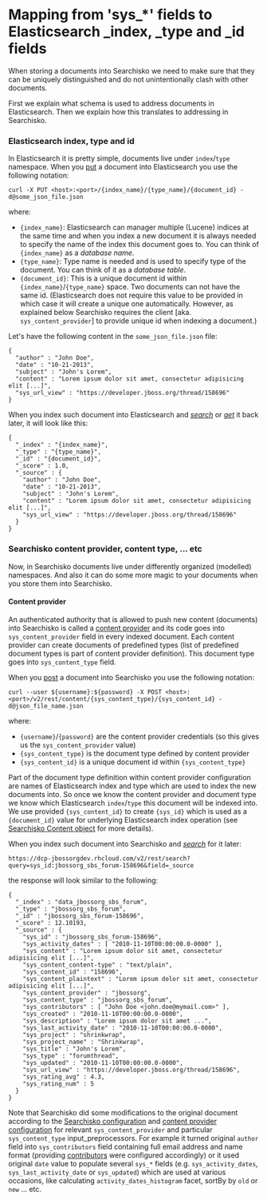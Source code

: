 # Mapping from 'sys_*' fields to Elasticsearch \_index, \_type and \_id fields

When storing a documents into Searchisko we need to make sure that they can be uniquely distinguished and do not
unintentionally clash with other documents.

First we explain what schema is used to address documents in Elasticsearch. Then we explain how this translates to addressing in Searchisko.

### Elasticsearch index, type and id

In Elasticsearch it is pretty simple, documents live under `index`/`type` namespace.
When you [put](http://www.elasticsearch.org/guide/en/elasticsearch/reference/0.90/docs-index_.html) a document into
Elasticsearch you use the following notation:

```
curl -X PUT <host>:<port>/{index_name}/{type_name}/{document_id} -d@some_json_file.json
```

where:

- `{index_name}`: Elasticsearch can manager multiple (Lucene) indices at the same time and when you index a new document it is always needed to specify the name of the index this document goes to. You can think of `{index_name}` as a *database name*.
- `{type_name}`: Type name is needed and is used to specify type of the document. You can think of it as a *database table*.
- `{document_id}`: This is a unique document id within `{index_name}`/`{type_name}` space. Two documents can not have the same id. (Elasticsearch does not require this value
to be provided in which case it will create a unique one automatically. However, as explained below Searchisko
requires the client [aka. `sys_content_provider`] to provide unique id when indexing a document.)

Let's have the following content in the `some_json_file.json` file:

```
{
  "author" : "John Doe",
  "date" : "10-21-2013",
  "subject" : "John's Lorem",
  "content" : "Lorem ipsum dolor sit amet, consectetur adipisicing elit [...]",
  "sys_url_view" : "https://developer.jboss.org/thread/158696"
}
```

When you index such document into Elasticsearch and [_search_](http://www.elasticsearch.org/guide/en/elasticsearch/reference/0.90/search.html) or [_get_](http://www.elasticsearch.org/guide/en/elasticsearch/reference/0.90/docs-get.html) it back later, it will look like this:

```
{
  "_index" : "{index_name}",
  "_type" : "{type_name}",
  "_id" : "{document_id}",
  "_score" : 1.0,
  "_source" : {
    "author" : "John Doe",
    "date" : "10-21-2013",
    "subject" : "John's Lorem",
    "content" : "Lorem ipsum dolor sit amet, consectetur adipisicing elit [...]",
    "sys_url_view" : "https://developer.jboss.org/thread/158696"
  }
}
```

### Searchisko content provider, content type, ... etc

Now, in Searchisko documents live under differently organized (modelled) namespaces. And also it can do some more magic to your documents when you store them into Searchisko.

#### Content provider

An authenticated authority that is allowed to push new content (documents) into Searchisko is called a [content provider](management/content_provider.md) and its code goes into `sys_content_provider` field in every indexed document.
Each content provider can create documents of predefined types (list of predefined document types is part of content provider definition). This document type goes into `sys_content_type` field.

When you [post](http://docs.jbossorg.apiary.io/#post-%2Fv2%2Frest%2Fcontent%2F%7Bsys_content_type%7D%2F%7Bsys_content_id%7D)
a document into Searchisko you use the following notation:

```
curl --user ${username}:${password} -X POST <host>:<port>/v2/rest/content/{sys_content_type}/{sys_content_id} -d@json_file_name.json
```
where:

- `{username}`/`{password}` are the content provider credentials (so this gives us the  `sys_content_provider` value)
- `{sys_content_type}` is the document type defined by content provider
- `{sys_content_id}` is a unique document id within `{sys_content_type}`

Part of the document type definition within content provider configuration are names of Elasticsearch index and type which are used to index the new documents into. So once we know the content provider and document type we know which Elasticsearch `index`/`type` this document will be indexed into. We use provided `{sys_content_id}` to create `{sys_id}` which is used as a `{document_id}` value for underlying Elasticsearch index operation (see [Searchisko Content object](dcp_content_object.md) for more details).

When you index such document into Searchisko and [_search_](http://docs.jbossorg.apiary.io/#searchapi) for it later:

```
https://dcp-jbossorgdev.rhcloud.com/v2/rest/search?query=sys_id:jbossorg_sbs_forum-158696&field=_source
```
the response will look similar to the following:

```
{
  "_index" : "data_jbossorg_sbs_forum",
  "_type" : "jbossorg_sbs_forum",
  "_id" : "jbossorg_sbs_forum-158696",
  "_score" : 12.10193,
  "_source" : {
    "sys_id" : "jbossorg_sbs_forum-158696",
    "sys_activity_dates" : [ "2010-11-10T00:00:00.0-0000" ],
    "sys_content" : "Lorem ipsum dolor sit amet, consectetur adipisicing elit [...]",
    "sys_content_content-type" : "text/plain",
    "sys_content_id" : "158696",
    "sys_content_plaintext" : "Lorem ipsum dolor sit amet, consectetur adipisicing elit [...]",
    "sys_content_provider" : "jbossorg",
    "sys_content_type" : "jbossorg_sbs_forum",
    "sys_contributors" : [ "John Doe <john.doe@mymail.com>" ],
    "sys_created" : "2010-11-10T00:00:00.0-0000",
    "sys_description" : "Lorem ipsum dolor sit amet ...",
    "sys_last_activity_date" : "2010-11-10T00:00:00.0-0000",
    "sys_project" : "shrinkwrap",
    "sys_project_name" : "Shrinkwrap",
    "sys_title" : "John's Lorem",
    "sys_type" : "forumthread",
    "sys_updated" : "2010-11-10T00:00:00.0-0000",
    "sys_url_view" : "https://developer.jboss.org/thread/158696",
    "sys_rating_avg" : 4.3,
    "sys_rating_num" : 5
  }
}
```
Note that Searchisko did some modifications to the original document according to the [Searchisko configuration](https://github.com/searchisko/searchisko/tree/master/configuration) and [content provider configuration](https://github.com/searchisko/searchisko/tree/master/configuration/data/provider) for relevant `sys_content_provider` and particular `sys_content_type` input_preprocessors. For example it turned original `author` field into `sys_contributors` field containing full email address and name format (providing [contributors](https://github.com/searchisko/searchisko/tree/master/configuration/data/contributor) were configured accordingly) or it used original `date` value to populate several `sys_*` fields (e.g. `sys_activity_dates`, `sys_last_activity_date` or `sys_updated`) which are used at various occasions, like calculating `activity_dates_histogram` facet, sortBy by `old` or `new` … etc.
